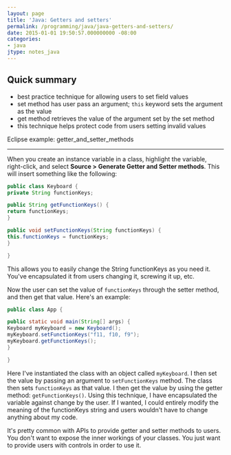 ```yaml
---
layout: page
title: 'Java: Getters and setters'
permalink: /programming/java/java-getters-and-setters/
date: 2015-01-01 19:50:57.000000000 -08:00
categories:
- java
jtype: notes_java
---
```


## Quick summary

* best practice technique for allowing users to set field values
* set method has user pass an argument; `this` keyword sets the argument as the value
* get method retrieves the value of the argument set by the set method
* this technique helps protect code from users setting invalid values

Eclipse example: getter_and_setter_methods

* * *

When you create an instance variable in a class, highlight the variable, right-click, and select **Source > Generate Getter and Setter methods**. This will insert something like the following:

```java
public class Keyboard {
private String functionKeys;

public String getFunctionKeys() {
return functionKeys;
}

public void setFunctionKeys(String functionKeys) {
this.functionKeys = functionKeys;
}

}
```

This allows you to easily change the String functionKeys as you need it. You've encapsulated it from users changing it, screwing it up, etc.

Now the user can set the value of `functionKeys` through the setter method, and then get that value. Here's an example:

```java
public class App {

public static void main(String[] args) {
Keyboard myKeyboard = new Keyboard();
myKeyboard.setFunctionKeys("f11, f10, f9");
myKeyboard.getFunctionKeys();
}

}
```

Here I've instantiated the class with an object called `myKeyboard`. I then set the value by passing an argument to `setFunctionKeys` method. The class then sets `functionKeys` as that value. I then get the value by using the getter method: `getFunctionKeys()`. Using this technique, I have encapsulated the variable against change by the user. If I wanted, I could entirely modify the meaning of the functionKeys string and users wouldn't have to change anything about my code.

It's pretty common with APIs to provide getter and setter methods to users. You don't want to expose the inner workings of your classes. You just want to provide users with controls in order to use it.